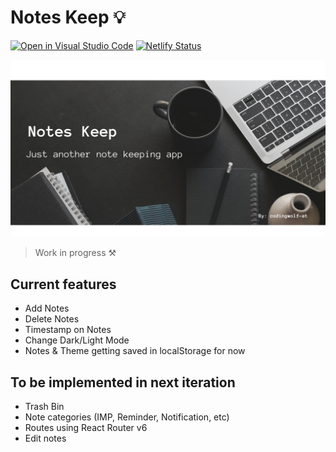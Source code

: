 # Notes Keep 💡

[![Open in Visual Studio Code](https://open.vscode.dev/badges/open-in-vscode.svg)](https://open.vscode.dev/codingwolf-at/notes-keep) [![Netlify Status](https://api.netlify.com/api/v1/badges/61e7a141-c4ce-4c40-908c-e9c54bb9351f/deploy-status)](https://app.netlify.com/sites/notes-keep-v1/deploys)

![BANNER](public/img/banner.png)

> Work in progress ⚒️
<!-- https://notes-keep-v1.netlify.app/ -->
## Current features

- Add Notes
- Delete Notes
- Timestamp on Notes
- Change Dark/Light Mode
- Notes & Theme getting saved in localStorage for now

## To be implemented in next iteration

- Trash Bin
- Note categories (IMP, Reminder, Notification, etc)
- Routes using React Router v6
- Edit notes
